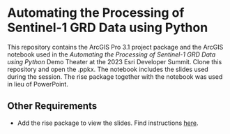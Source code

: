 # Automating the Processing of Sentinel-1 GRD Data using Python
This repository contains the ArcGIS Pro 3.1 project package and the ArcGIS notebook used in the *Automating the Processing of Sentinel-1 GRD Data using Python* Demo Theater at the 2023 Esri Developer Summit.
Clone this repository and open the .ppkx. The notebook includes the slides used during the session. The rise package together with the notebook was used in lieu of PowerPoint.

## Other Requirements
- Add the rise package to view the slides. Find instructions [here](https://pro.arcgis.com/en/pro-app/3.0/arcpy/get-started/add-a-package.htm).
